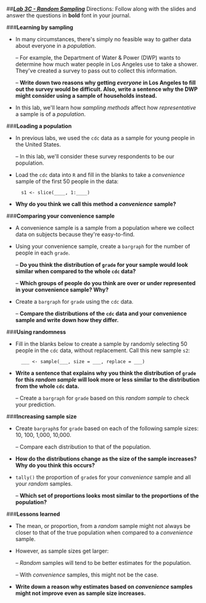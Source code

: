 ##***<u>Lab 3C - Random Sampling</u>***
Directions: Follow along with the slides and answer the questions in **bold** font in your journal.

###**Learning by sampling**
* In many circumstances, there's simply no feasible way to gather data about everyone in a
*population*.

    – For example, the Department of Water & Power (DWP) wants to determine how
    much water people in Los Angeles use to take a shower. They've created a survey
    to pass out to collect this information.

    – **Write down two reasons why getting *everyone* in Los Angeles to fill out the
    survey would be difficult. Also, write a sentence why the DWP might consider
    using a sample of households instead.**

* In this lab, we'll learn how *sampling methods* affect how *representative* a sample is of a
*population*.

###**Loading a population**
* In previous labs, we used the ```cdc``` data as a sample for young people in the United States.

    – In this lab, we'll consider these survey respondents to be our population.

* Load the ```cdc``` data into ```R``` and fill in the blanks to take a *convenience* sample of the first 50
people in the data:

        s1 <- slice(____, 1:____)

* **Why do you think we call this method a *convenience* sample?**

###**Comparing your convenience sample**
* A convenience sample is a sample from a population where we collect data on subjects
because they're easy-to-find.
* Using your convenience sample, create a ```bargraph``` for the number of people in each ```grade```.

    – **Do you think the distribution of ```grade``` for your sample would look similar
    when compared to the whole ```cdc``` data?**

    – **Which groups of people do you think are over or under represented in your
    convenience sample? Why?**

* Create a ```bargraph``` for ```grade``` using the ```cdc``` data.

    – **Compare the distributions of the ```cdc``` data and your convenience sample and
    write down how they differ.**

###**Using randomness**
* Fill in the blanks below to create a sample by randomly selecting 50 people in the ```cdc``` data,
without replacement. Call this new sample ```s2```:

        ___ <- sample(___, size = ___, replace = ___)

* **Write a sentence that explains why you think the distribution of ```grade``` for this *random
sample* will look more or less similar to the distribution from the whole ```cdc``` data.**

    – Create a ```bargraph``` for ```grade``` based on this *random sample* to check your
    prediction.

###**Increasing sample size**
* Create ```bargraph```s for ```grade``` based on each of the following sample sizes: 10, 100, 1,000,
10,000.

    – Compare each distribution to that of the population.

* **How do the distributions change as the size of the sample increases? Why do you
think this occurs?**

* ```tally()``` the proportion of ```grade```s for your *convenience* sample and all your *random*
samples.

    – **Which set of proportions looks most similar to the proportions of the
    population?**

###**Lessons learned**
* The mean, or proportion, from a *random* sample might not always be closer to that of the
true population when compared to a *convenience* sample.

* However, as sample sizes get larger:

    – *Random* samples will tend to be better estimates for the population.

    – With *convenience* samples, this might not be the case.

* **Write down a reason why estimates based on *convenience* samples might not
improve even as sample size increases.**